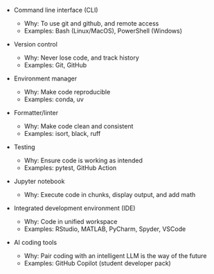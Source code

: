 - Command line interface (CLI)
    - Why: To use git and github, and remote access
    - Examples: Bash (Linux/MacOS), PowerShell (Windows)

- Version control
    - Why: Never lose code, and track history
    - Examples: Git, GitHub

- Environment manager
    - Why: Make code reproducible
    - Examples: conda, uv

- Formatter/linter
    - Why: Make code clean and consistent
    - Examples: isort, black, ruff

- Testing
    - Why: Ensure code is working as intended
    - Examples: pytest, GitHub Action

- Jupyter notebook
    - Why: Execute code in chunks, display output, and add math

- Integrated development environment (IDE)
    - Why: Code in unified workspace
    - Examples: RStudio, MATLAB, PyCharm, Spyder, VSCode

- AI coding tools
    - Why: Pair coding with an intelligent LLM is the way of the future
    - Examples: GitHub Copilot (student developer pack)
